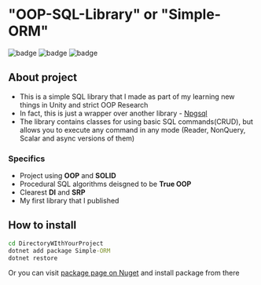 ﻿# "OOP-SQL-Library" or "Simple-ORM"

![badge](https://img.shields.io/static/v1?label=Language&message=C%23&color=blueviolet&style=for-the-badge)
![badge](https://img.shields.io/static/v1?label=architecture&message=Pure-Model&color=red&style=for-the-badge)
![badge](https://img.shields.io/static/v1?label=Paradigm&message=OOP&color=green&style=for-the-badge)

## About project

- This is a simple SQL library that I made as part of my learning new things in Unity and strict OOP Research
- In fact, this is just a wrapper over another library - [Npgsql](https://www.npgsql.org/)
- The library contains classes for using basic SQL commands(CRUD), but allows you to execute any command in any mode (Reader, NonQuery, Scalar and async versions of them)

### Specifics
- Project using **OOP** and **SOLID**
- Procedural SQL algorithms deisgned to be **True OOP**
- Clearest **DI** and **SRP**
- My first library that I published

## How to install

```cmd
cd DirectoryWIthYourProject
dotnet add package Simple-ORM
dotnet restore
```
Or you can visit [package page on Nuget](https://www.nuget.org/packages/OOP-SQL-Library) and install package from there
